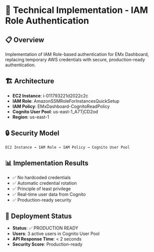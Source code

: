 # 🔧 Technical Implementation - IAM Role Authentication

## 📋 Overview
Implementation of IAM Role-based authentication for EMx Dashboard, replacing temporary AWS credentials with secure, production-ready authentication.

## 🏗️ Architecture
- **EC2 Instance**: i-011793221d2022c2c
- **IAM Role**: AmazonSSMRoleForInstancesQuickSetup  
- **IAM Policy**: EMxDashboard-CognitoReadPolicy
- **Cognito User Pool**: us-east-1_A7TjCD2od
- **Region**: us-east-1

## 🔒 Security Model
```
EC2 Instance → IAM Role → IAM Policy → Cognito User Pool
```

## 📊 Implementation Results
- ✅ No hardcoded credentials
- ✅ Automatic credential rotation  
- ✅ Principle of least privilege
- ✅ Real-time user data from Cognito
- ✅ Production-ready security

## 🚀 Deployment Status
- **Status**: ✅ PRODUCTION READY
- **Users**: 3 active users in Cognito User Pool
- **API Response Time**: < 2 seconds
- **Security Score**: Production-ready
